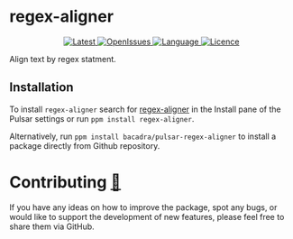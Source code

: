 # regex-aligner

<p align="center">
  <a href="https://github.com/bacadra/pulsar-regex-aligner/tags">
  <img src="https://img.shields.io/github/v/tag/bacadra/pulsar-regex-aligner?style=for-the-badge&label=Latest&color=blue" alt="Latest">
  </a>
  <a href="https://github.com/bacadra/pulsar-regex-aligner/issues">
  <img src="https://img.shields.io/github/issues-raw/bacadra/pulsar-regex-aligner?style=for-the-badge&color=blue" alt="OpenIssues">
  </a>
  <a href="https://github.com/bacadra/pulsar-regex-aligner/blob/master/package.json">
  <img src="https://img.shields.io/github/languages/top/bacadra/pulsar-regex-aligner?style=for-the-badge&color=blue" alt="Language">
  </a>
  <a href="https://github.com/bacadra/pulsar-regex-aligner/blob/master/LICENSE">
  <img src="https://img.shields.io/github/license/bacadra/pulsar-regex-aligner?style=for-the-badge&color=blue" alt="Licence">
  </a>
</p>

Align text by regex statment.

## Installation

To install `regex-aligner` search for [regex-aligner](https://web.pulsar-edit.dev/packages/regex-aligner) in the Install pane of the Pulsar settings or run `ppm install regex-aligner`.

Alternatively, run `ppm install bacadra/pulsar-regex-aligner` to install a package directly from Github repository.

# Contributing [🍺](https://www.buymeacoffee.com/asiloisad)

If you have any ideas on how to improve the package, spot any bugs, or would like to support the development of new features, please feel free to share them via GitHub.
